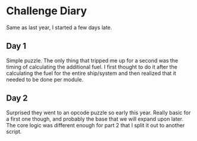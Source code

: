 # Challenge Diary

Same as last year, I started a few days late.

## Day 1

Simple puzzle. The only thing that tripped me up for a second was the timing of calculating the additional fuel. I first
thought to do it after the calculating the fuel for the entire ship/system and then realized that it needed to be done
per module.

## Day 2

Surprised they went to an opcode puzzle so early this year. Really basic for a first one though, and probably the base
that we will expand upon later. The core logic was different enough for part 2 that I split it out to another script.
